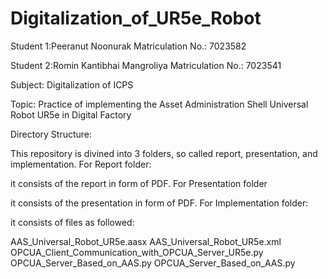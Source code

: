 # Digitalization_of_UR5e_Robot
Student 1:Peeranut Noonurak Matriculation No.: 7023582

Student 2:Romin Kantibhai Mangroliya Matriculation No.: 7023541

Subject: Digitalization of ICPS

Topic: Practice of implementing the Asset Administration Shell Universal Robot UR5e in Digital Factory

Directory Structure:

This repository is divined into 3 folders, so called report, presentation, and implementation.
For Report folder:

it consists of the report in form of PDF.
For Presentation folder

it consists of the presentation in form of PDF.
For Implementation folder:

it consists of files as followed:

AAS_Universal_Robot_UR5e.aasx
AAS_Universal_Robot_UR5e.xml
OPCUA_Client_Communication_with_OPCUA_Server_UR5e.py
OPCUA_Server_Based_on_AAS.py
OPCUA_Server_Based_on_AAS.py
